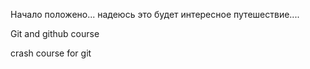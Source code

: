 Начало положено... надеюсь это будет интересное путешествие....

Git and github course

crash course for git